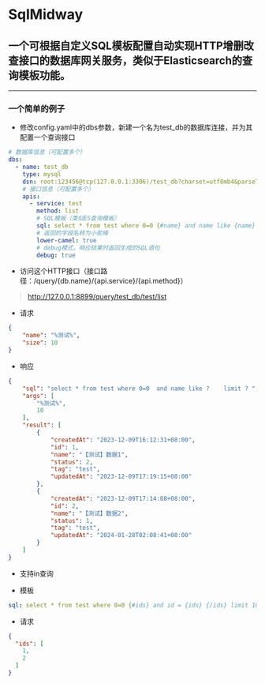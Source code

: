 # SqlMidway

## 一个可根据自定义SQL模板配置自动实现HTTP增删改查接口的数据库网关服务，类似于Elasticsearch的查询模板功能。

***

### 一个简单的例子

* 修改config.yaml中的dbs参数，新建一个名为test_db的数据库连接，并为其配置一个查询接口

```yaml
# 数据库信息（可配置多个）
dbs:
  - name: test_db
    type: mysql
    dsn: root:123456@tcp(127.0.0.1:3306)/test_db?charset=utf8mb4&parseTime=True&loc=Local
    # 接口信息（可配置多个）
    apis:
      - service: test
        method: list
        # SQL模板（类似ES查询模板）
        sql: select * from test where 0=0 {#name} and name like {name} {/name} {#id} and id = {id} {/id} {#size} limit {size} {/size}
        # 返回的字段名转为小驼峰
        lower-camel: true
        # debug模式，响应结果时返回生成的SQL语句
        debug: true
```

* 访问这个HTTP接口（接口路径：/query/{db.name}/{api.service}/{api.method}）

> http://127.0.0.1:8899/query/test_db/test/list

* 请求

```json
{
    "name": "%测试%",
    "size": 10
}
```

* 响应

```json
{
	"sql": "select * from test where 0=0  and name like ?    limit ? ",
	"args": [
		"%测试%",
		10
	],
	"result": [
		{
			"createdAt": "2023-12-09T16:12:31+08:00",
			"id": 1,
			"name": "【测试】数据1",
			"status": 2,
			"tag": "test",
			"updatedAt": "2023-12-09T17:19:15+08:00"
		},
		{
			"createdAt": "2023-12-09T17:14:08+08:00",
			"id": 2,
			"name": "【测试】数据2",
			"status": 1,
			"tag": "test",
			"updatedAt": "2024-01-28T02:08:41+08:00"
		}
	]
}
```

* 支持in查询

* 模板

```yaml
sql: select * from test where 0=0 {#ids} and id = {ids} {/ids} limit 100
```

* 请求

```json
{
  "ids": [
    1,
    2
  ]
}
```